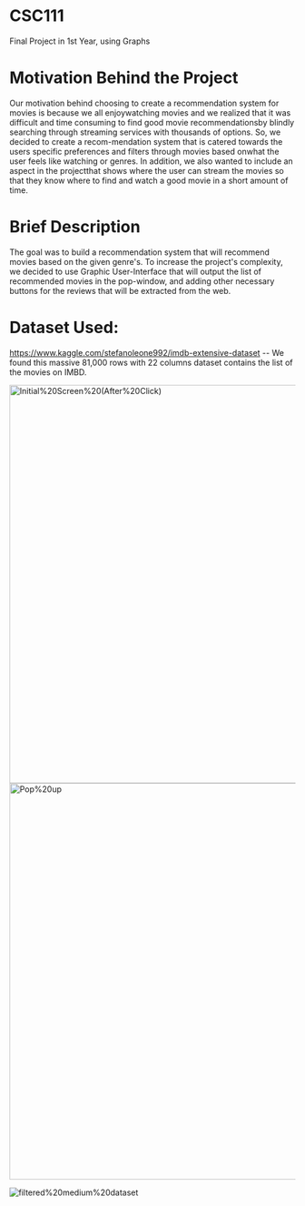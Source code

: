 # CSC111
Final Project in 1st Year, using Graphs


# Motivation Behind the Project
Our motivation behind choosing to create a recommendation system for movies is because we all enjoywatching movies and we realized that it was difficult and time consuming to find good movie recommendationsby blindly searching through streaming services with thousands of options.  So, we decided to create a recom-mendation system that is catered towards the users specific preferences and filters through movies based onwhat the user feels like watching or genres.  In addition, we also wanted to include an aspect in the projectthat shows where the user can stream the movies so that they know where to find and watch a good movie in a short amount of time.  

# Brief Description
The goal was to build a recommendation system that will recommend movies based on the given genre's. To increase the project's complexity, we decided to use Graphic User-Interface that will output the list of recommended movies in the pop-window, and adding other necessary buttons for the reviews that will be extracted from the web.


# Dataset Used: 
https://www.kaggle.com/stefanoleone992/imdb-extensive-dataset -- We found this massive 81,000 rows with 22 columns dataset contains the list of the movies on IMBD.   

<img width="700" alt="Initial%20Screen%20(After%20Click)" src="https://user-images.githubusercontent.com/75923742/190551892-e031db34-2880-47cd-8180-3e1350432f6b.png">

<img width="697" alt="Pop%20up" src="https://user-images.githubusercontent.com/75923742/190552142-c33a46d5-26de-48f2-876e-fb2596a4a3b7.png">


![filtered%20medium%20dataset]( https://user-images.githubusercontent.com/75923742/190551806-b2d48521-49d6-4a74-9e7f-fc3a32505cb8.png)




